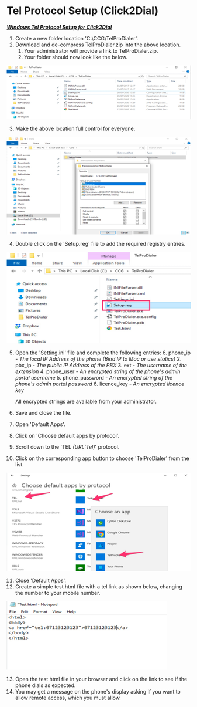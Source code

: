 # Tel Protocol Setup (Click2Dial)

***<u>Windows Tel Protocol Setup for Click2Dial</u>***

1. Create a new folder location 'C:\CCG\TelProDialer'.
2. Download and de-compress TelProDialer.zip into the above location.
   1. Your administrator will provide a link to TelProDialer.zip.
   2. Your folder should now look like the below.

![re-provision](https://github.com/codebase-technology/Telemedia-Documentation/raw/master/Tel%20Protocol%20Setup/images/contents.jpg)

3. Make the above location full control for everyone.

![re-provision](https://github.com/codebase-technology/Telemedia-Documentation/raw/master/Tel%20Protocol%20Setup/images/permissions.jpg)

4. Double click on the 'Setup.reg' file to add the required registry entries.

<img src="https://github.com/codebase-technology/Telemedia-Documentation/raw/master/Tel%20Protocol%20Setup/images/reg.jpg" style="zoom:50%;" />

5. Open the 'Setting.ini' file and complete the following entries:
   6. phone_ip - *The local IP Address of the phone (Bind IP to Mac or use statics)*
   2. pbx_ip - *The public IP Address of the PBX*
   3. ext - *The username of the extension*
   4. phone_user - *An encrypted string of the phone's admin portal username*
   5. phone_password - *An encrypted string of the phone's admin portal password*
   6. licence_key - *An encrypted licence key*

   All encrypted strings are available from your administrator.

6. Save and close the file.

7. Open 'Default Apps'.

8. Click on 'Choose default apps by protocol'.

9. Scroll down to the 'TEL *(URL:Tel)*' protocol.

10. Click on the corresponding app button to choose 'TelProDialer' from the list.

![re-provision](https://github.com/codebase-technology/Telemedia-Documentation/raw/master/Tel%20Protocol%20Setup/images/protocol.jpg)

11. Close 'Default Apps'.
12. Create a simple test html file with a tel link as shown below, changing the number to your mobile number.

<img src="https://github.com/codebase-technology/Telemedia-Documentation/raw/master/Tel%20Protocol%20Setup/images/test.jpg" alt="re-provision" style="zoom:50%;" />

13. Open the test html file in your browser and click on the link to see if the phone dials as expected.
14. You may get a message on the phone's display asking if you want to allow remote access, which you must allow.